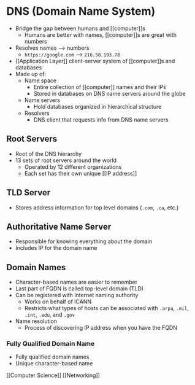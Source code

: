 # DNS (Domain Name System)

- Bridge the gap between humans and [[computer]]s
  - Humans are better with names, [[computer]]s are great with numbers
- Resolves names --> numbers
  - `https://google.com` --> `216.58.193.78`
- [[Application Layer]] client-server system of [[computer]]s and databases
- Made up of:
  - Name space
    - Entire collection of [[computer]] names and their IPs
    - Stored in databases on DNS name servers around the globe
  - Name servers
    - Hold databases organized in hierarchical structure
  - Resolvers
    - DNS client that requests info from DNS name servers

## Root Servers

- Root of the DNS hierarchy
- 13 sets of root servers around the world
  - Operated by 12 different organizations
  - Each set has their own unique [[IP address]]

## TLD Server

- Stores address information for top level domains (`.com`, `.ca`, etc.)

## Authoritative Name Server

- Responsible for knowing everything about the domain
- Includes IP for the domain name

## Domain Names

- Character-based names are easier to remember
- Last part of FQDN is called top-level domain (TLD)
- Can be registered with Internet naming authority
  - Works on behalf of ICANN
  - Restricts what types of hosts can be associated with `.arpa`, `.mil`, `.int`, `.edu`, and `.gov`
- Name resolution
  - Process of discovering IP address when you have the FQDN

### Fully Qualified Domain Name

- Fully qualified domain names
- Unique character-based name

[[Computer Science]] [[Networking]]

